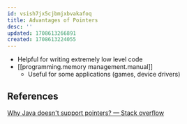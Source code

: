 ```yaml
---
id: vsish7jx5cjbmjxbvakafoq
title: Advantages of Pointers
desc: ''
updated: 1708613266891
created: 1708613224055
---
```


- Helpful for writing extremely low level code
- [[programming.memory management.manual]]
  - Useful for some applications (games, device drivers)

## References

[Why Java doesn't support pointers? — Stack overflow](https://stackoverflow.com/questions/9595636/why-java-doesnt-support-pointers)
